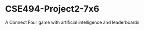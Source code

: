 CSE494-Project2-7x6
===================

A Connect Four game with artificial intelligence and leaderboards

